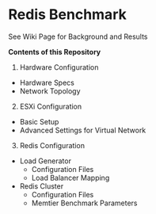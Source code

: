 # Redis Benchmark

See Wiki Page for Background and Results

**Contents of this Repository**

1.	Hardware Configuration
   * Hardware Specs
   * Network Topology
2.	ESXi Configuration
   * Basic Setup
   * Advanced Settings for Virtual Network
3.	Redis Configuration
   * Load Generator
     * Configuration Files
     * Load Balancer Mapping
   * Redis Cluster
     * Configuration Files
     * Memtier Benchmark Parameters
